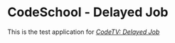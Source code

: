 # CodeSchool - Delayed Job

This is the test application for
[*CodeTV: Delayed Job*](http://codeschool.com/)
